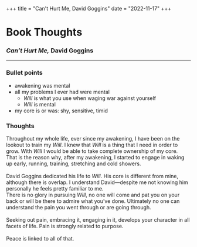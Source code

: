+++
title = "Can't Hurt Me, David Goggins"
date = "2022-11-17"
+++

# Book Thoughts
### _Can’t Hurt Me,_ David Goggins
<hr>

### Bullet points
- awakening was mental
- all my problems I ever had were mental
    - _Will_ is what you use when waging war against yourself
    - _Will_ is mental
- my core is or was: shy, sensitive, timid


### Thoughts
Throughout my whole life, ever since my awakening, I have been on the lookout to train my _Will_. I knew that _Will_ is a thing that I need in order to grow. With _Will_ I would be able to take complete ownership of my core. <br>
That is the reason why, after my awakening, I started to engage in waking up early, running, training, stretching and cold showers.
<br><br>
David Goggins dedicated his life to _Will_. His core is different from mine, although there is overlap. 
I understand David—despite me not knowing him personally he feels pretty familiar to me. <br>
There is no glory in pursuing _Will_, no one will come and pat you on your back or will be there to admire what you’ve done. Ultimately no one can understand the pain you went through or are going through.
<br><br>
Seeking out pain, embracing it, engaging in it, develops your character in all facets of life. Pain is strongly related to purpose.
<br><br>
Peace is linked to all of that.
